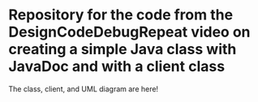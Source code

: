 # Repository for the code from the DesignCodeDebugRepeat video on creating a simple Java class with JavaDoc and with a client class

The class, client, and UML diagram are here!
